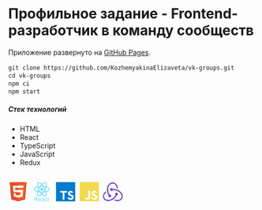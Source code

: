 # Профильное задание - Frontend-разработчик в команду сообществ

Приложение развернуто на [GitHub Pages](https://kozhemyakinaelizaveta.github.io/vk-groups/index.html).

```
git clone https://github.com/KozhemyakinaElizaveta/vk-groups.git
cd vk-groups
npm ci
npm start
```
##### Стек технологий
- HTML
- React
- TypeScript
- JavaScript
- Redux

<div align="left">
  <br/>
  <img src="https://github.com/devicons/devicon/blob/master/icons/html5/html5-original.svg" title="HTML5" alt="HTML" width="40" height="40"/>&nbsp;
  <img src="https://github.com/devicons/devicon/blob/master/icons/react/react-original-wordmark.svg" title="React" alt="React" width="40" height="40"/>&nbsp;
  <img src="https://github.com/devicons/devicon/blob/master/icons/typescript/typescript-plain.svg" title="TypeScript" alt="TypeScript" width="40" height="40"/>&nbsp;
  <img src="https://github.com/devicons/devicon/blob/master/icons/javascript/javascript-plain.svg" title="JavaScript" alt="JavaScript" width="40" height="40"/>&nbsp;
  <img src="https://github.com/devicons/devicon/blob/master/icons/redux/redux-original.svg" title="Redux" alt="Redux" width="40" height="40"/>&nbsp;
</div>


